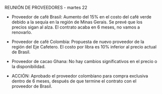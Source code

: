 
REUNIÓN DE PROVEEDORES  - martes 22

- Proveedor de café Brasil: Aumento del 15% en el costo del café verde debido a la sequía en la región de Minas Gerais. Se prevé que los precios sigan al alza. El contrato acaba en 6 meses, no vamos a renovarlo.
    
- Proveedor de café Colombia: Propuesta de nuevo proveedor de la región del Eje Cafetero. El costo por libra es 10% inferior al precio actual de Brasil. 
    
- Proveedor de cacao Ghana: No hay cambios significativos en el precio o la disponibilidad.
    
- ACCIÓN: Aprobado el proveedor colombiano para compra exclusiva dentro de 6 meses, después de que termine el contrato con el proveedor de Brasil.
